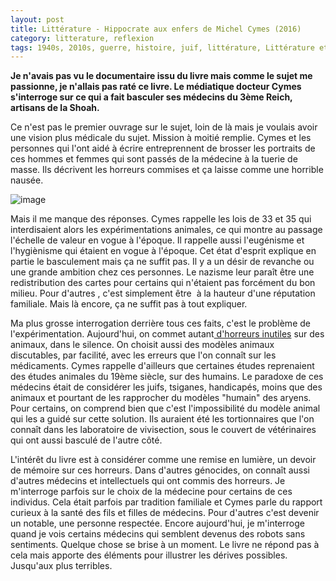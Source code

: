 ```yaml
---
layout: post
title: Littérature - Hippocrate aux enfers de Michel Cymes (2016)
category: litterature, reflexion
tags: 1940s, 2010s, guerre, histoire, juif, littérature, Littérature et BD, médecin, nazisme
---
```

**Je n'avais pas vu le documentaire issu du livre mais comme le sujet me passionne, je n'allais pas raté ce livre. Le médiatique docteur Cymes s'interroge sur ce qui a fait basculer ses médecins du 3ème Reich, artisans de la Shoah.**

Ce n'est pas le premier ouvrage sur le sujet, loin de là mais je voulais avoir une vision plus médicale du sujet. Mission à moitié remplie. Cymes et les personnes qui l'ont aidé à écrire entreprennent de brosser les portraits de ces hommes et femmes qui sont passés de la médecine à la tuerie de masse. Ils décrivent les horreurs commises et ça laisse comme une horrible nausée.

![image](https://filedn.eu/llqi9IBxlYouGRXYG2xlROb/img/2018/hippocymes.jpg)

Mais il me manque des réponses. Cymes rappelle les lois de 33 et 35 qui interdisaient alors les expérimentations animales, ce qui montre au passage l'échelle de valeur en vogue à l'époque. Il rappelle aussi l'eugénisme et l'hygiènisme qui étaient en vogue à l'époque. Cet état d'esprit explique en partie le basculement mais ça ne suffit pas. Il y a un désir de revanche ou une grande ambition chez ces personnes. Le nazisme leur paraît être une redistribution des cartes pour certains qui n'étaient pas forcément du bon milieu. Pour d'autres , c'est simplement être  à la hauteur d'une réputation familiale. Mais là encore, ça ne suffit pas à tout expliquer. 

Ma plus grosse interrogation derrière tous ces faits, c'est le problème de l'expérimentation. Aujourd'hui, on commet autant<a href="https://cheziceman.wordpress.com/2012/06/10/litterature-lou-buc-cagno/"> d'horreurs inutiles</a> sur des animaux, dans le silence. On choisit aussi des modèles animaux discutables, par facilité, avec les erreurs que l'on connaît sur les médicaments. Cymes rappelle d'ailleurs que certaines études reprenaient des études animales du 19ème siècle, sur des humains. Le paradoxe de ces médecins était de considérer les juifs, tsiganes, handicapés, moins que des animaux et pourtant de les rapprocher du modèles "humain" des aryens. Pour certains, on comprend bien que c'est l'impossibilité du modèle animal qui les a guidé sur cette solution. Ils auraient été les tortionnaires que l'on connaît dans les laboratoire de vivisection, sous le couvert de vétérinaires qui ont aussi basculé de l'autre côté.

L'intérêt du livre est à considérer comme une remise en lumière, un devoir de mémoire sur ces horreurs. Dans d'autres génocides, on connaît aussi d'autres médecins et intellectuels qui ont commis des horreurs. Je m'interroge parfois sur le choix de la médecine pour certains de ces individus. Cela était parfois par tradition familiale et Cymes parle du rapport curieux à la santé des fils et filles de médecins. Pour d'autres c'est devenir un notable, une personne respectée. Encore aujourd'hui, je m'interroge quand je vois certains médecins qui semblent devenus des robots sans sentiments. Quelque chose se brise à un moment. Le livre ne répond pas à cela mais apporte des éléments pour illustrer les dérives possibles. Jusqu'aux plus terribles. 
